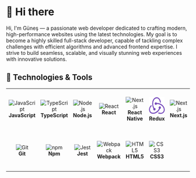 # 👋 Hi there 

Hi, I'm Güneş — a passionate web developer dedicated to crafting modern, high-performance websites using the latest technologies. My goal is to become a highly skilled full-stack developer, capable of tackling complex challenges with efficient algorithms and advanced frontend expertise. I strive to build seamless, scalable, and visually stunning web experiences with innovative solutions.


## 🔧 Technologies & Tools

<table>
  <tr>
    <td align="center" width="108" height="108">
      <img src="https://cdn.jsdelivr.net/gh/devicons/devicon/icons/javascript/javascript-plain.svg" width="48" height="48" alt="JavaScript"/>
      <br /><strong>JavaScript</strong>
    </td>
    <td align="center" width="108" height="108">
      <img src="https://cdn.jsdelivr.net/gh/devicons/devicon/icons/typescript/typescript-original.svg" width="48" height="48" alt="TypeScript"/>
      <br /><strong>TypeScript</strong>
    </td>
    <td align="center" width="108" height="108">
      <img src="https://cdn.jsdelivr.net/gh/devicons/devicon/icons/nodejs/nodejs-original.svg" width="48" height="48" alt="Node.js"/>
      <br /><strong>Node.js</strong>
    </td>
    <td align="center" width="108" height="108">
      <img src="https://cdn.jsdelivr.net/gh/devicons/devicon/icons/react/react-original.svg" width="48" height="48" alt="React"/>
      <br /><strong>React</strong>
    </td>
    <td align="center" width="108" height="108">
      <img src="https://cdn.jsdelivr.net/gh/devicons/devicon/icons/react/react-original.svg" width="48" height="48" alt="Next.js"/>
      <br /><strong>React Native</strong>
    </td>
    <td align="center" width="108" height="108">
      <img src="https://raw.githubusercontent.com/devicons/devicon/v2.15.1/icons/redux/redux-original.svg" width="48" height="48" alt="Redux"/>
      <br /><strong>Redux</strong>
    </td>
    <td align="center" width="108" height="108">
      <img src="https://cdn.jsdelivr.net/gh/devicons/devicon/icons/nextjs/nextjs-original.svg" width="48" height="48" alt="Next.js"/>
      <br /><strong>Next.js</strong>
    </td>
  </tr>
  <tr>
    <td align="center" width="108" height="108">
      <img src="https://cdn.jsdelivr.net/gh/devicons/devicon/icons/git/git-original.svg" width="48" height="48" alt="Git"/>
      <br /><strong>Git</strong>
    </td>
    <td align="center" width="108" height="108">
      <img src="https://cdn.jsdelivr.net/gh/devicons/devicon/icons/npm/npm-original-wordmark.svg" width="48" height="48" alt="npm"/>
      <br /><strong>Npm</strong>
    </td>
    <td align="center" width="108" height="108">
      <img src="https://cdn.jsdelivr.net/gh/devicons/devicon/icons/jest/jest-plain.svg" width="48" height="48" alt="Jest"/>
      <br /><strong>Jest</strong>
    </td>
    <td align="center" width="108" height="108">
      <img src="https://www.linkpicture.com/q/icon-square-big.png" width="48" height="48" alt="Webpack"/>
      <br /><strong>Webpack</strong>
    </td>
    <td align="center" width="108" height="108">
      <img src="https://cdn.jsdelivr.net/gh/devicons/devicon/icons/html5/html5-plain.svg" width="48" height="48" alt="HTML5"/>
      <br /><strong>HTML5</strong>
    </td>
    <td align="center" width="108" height="108">
      <img src="https://cdn.jsdelivr.net/gh/devicons/devicon/icons/css3/css3-plain.svg" width="48" height="48" alt="CSS3"/>
      <br /><strong>CSS3</strong>
    </td>
  </tr>
</table>


